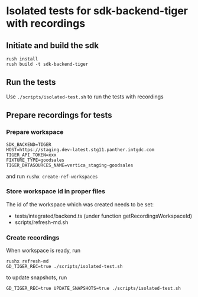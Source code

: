# Isolated tests for sdk-backend-tiger with recordings

## Initiate and build the sdk

```
rush install
rush build -t sdk-backend-tiger
```

## Run the tests

Use `./scripts/isolated-test.sh` to run the tests with recordings

## Prepare recordings for tests

### Prepare workspace

```
SDK_BACKEND=TIGER
HOST=https://staging.dev-latest.stg11.panther.intgdc.com
TIGER_API_TOKEN=xxx
FIXTURE_TYPE=goodsales
TIGER_DATASOURCES_NAME=vertica_staging-goodsales
```

and run `rushx create-ref-workspaces`

### Store workspace id in proper files

The id of the workspace which was created needs to be set:

-   tests/integrated/backend.ts (under function getRecordingsWorkspaceId)
-   scripts/refresh-md.sh

### Create recordings

When workspace is ready, run

```
rushx refresh-md
GD_TIGER_REC=true ./scripts/isolated-test.sh
```

to update snapshots, run

```
GD_TIGER_REC=true UPDATE_SNAPSHOTS=true ./scripts/isolated-test.sh
```
